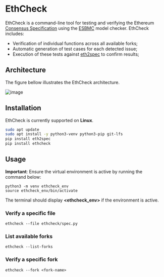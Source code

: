 # EthCheck

EthCheck is a command-line tool for testing and verifying the Ethereum [Consensus Specification](https://github.com/ethereum/consensus-specs) using the [ESBMC](https://github.com/esbmc/esbmc) model checker. EthCheck includes:
- Verification of individual functions across all available forks;
- Automatic generation of test cases for each detected issue;
- Execution of these tests against [eth2spec](https://pypi.org/project/eth2spec/) to confirm results;


## Architecture

The figure bellow illustrates the EthCheck architecture.

![image](https://github.com/user-attachments/assets/97a4e08f-b139-4135-a44d-206c6aa84d41)

## Installation
EthCheck is currently supported on **Linux**.


```bash
sudo apt update
sudo apt install -y python3-venv python3-pip git-lfs
pip install eth2spec
pip install ethcheck
```


## Usage
**Important**: Ensure the virtual environment is active by running the command below:

```
python3 -m venv ethcheck_env
source ethcheck_env/bin/activate
```

The terminal should display **\<ethcheck_env\>** if the environment is active.

### Verify a specific file
```
ethcheck --file ethcheck/spec.py
```

### List available forks
```
ethcheck --list-forks
```

### Verify a specific fork
```
ethcheck --fork <fork-name>
```
